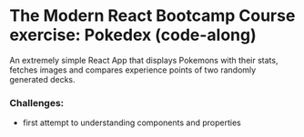 # The Modern React Bootcamp Course exercise: Pokedex (code-along)

An extremely simple React App that displays Pokemons with their stats, fetches images and compares experience points of two randomly generated decks.

### Challenges:
* first attempt to understanding components and properties
